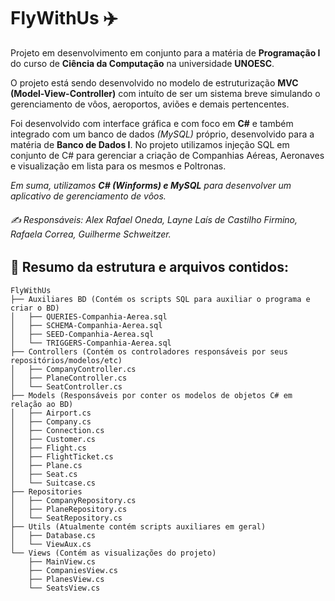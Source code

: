 
# FlyWithUs ✈️

Projeto em desenvolvimento em conjunto para a matéria de **Programação I** do curso de **Ciência da Computação** na universidade **UNOESC**.

O projeto está sendo desenvolvido no modelo de estruturização **MVC (Model-View-Controller)** com intuíto de ser um sistema breve simulando o gerenciamento de vôos, aeroportos, aviões e demais pertencentes.

Foi desenvolvido com interface gráfica e com foco em **C#** e também integrado com um banco de dados *(MySQL)* próprio, desenvolvido para a matéria de **Banco de Dados I**. No projeto utilizamos injeção SQL em conjunto de C# para gerenciar a criação de Companhias Aéreas, Aeronaves e visualização em lista para os mesmos e Poltronas.

*Em suma, utilizamos **C# (Winforms) e MySQL** para desenvolver um aplicativo de gerenciamento de vôos.*

###### ✍️ Responsáveis:  Alex Rafael Oneda, Layne Laís de Castilho Firmino, Rafaela Correa, Guilherme Schweitzer.

## 📂 Resumo da estrutura e arquivos contidos:
```
FlyWithUs
├── Auxiliares BD (Contém os scripts SQL para auxiliar o programa e criar o BD)
│   ├── QUERIES-Companhia-Aerea.sql
│   ├── SCHEMA-Companhia-Aerea.sql
│   ├── SEED-Companhia-Aerea.sql
│   └── TRIGGERS-Companhia-Aerea.sql
├── Controllers (Contém os controladores responsáveis por seus repositórios/modelos/etc)
│   ├── CompanyController.cs
│   ├── PlaneController.cs
│   └── SeatController.cs
├── Models (Responsáveis por conter os modelos de objetos C# em relação ao BD)
│   ├── Airport.cs
│   ├── Company.cs
│   ├── Connection.cs
│   ├── Customer.cs
│   ├── Flight.cs
│   ├── FlightTicket.cs
│   ├── Plane.cs
│   ├── Seat.cs
│   └── Suitcase.cs
├── Repositories
│   ├── CompanyRepository.cs
│   ├── PlaneRepository.cs
│   └── SeatRepository.cs
├── Utils (Atualmente contém scripts auxiliares em geral)
│   ├── Database.cs
│   └── ViewAux.cs
└── Views (Contém as visualizações do projeto)
    ├── MainView.cs
    ├── CompaniesView.cs
    ├── PlanesView.cs
    └── SeatsView.cs
```
